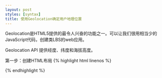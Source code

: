 ```yaml
---
layout: post
styles: [syntax]
title: 使用Geolocation确定用户地理位置
---
```


Geolocation是HTML5提供的最令人兴奋的功能之一。可以让我们很用相当少的JavaScript代码，创建类LBS的web应用。

Geolocation API 提供经度、纬度和海拔高度。

第一步：创建HTML布局
{% highlight html linenos %}
<!DOCTYPE html>
<html>
<head>
</head>

<body>
</body>
</html>
{% endhighlight %}